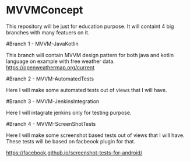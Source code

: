 # MVVMConcept

This repository will be just for education purpose.
It will containt 4 big branches with many featuers on it.

#Branch 1 - MVVM-JavaKotlin

This branch will contain MVVM design pattern for both java and kotlin language on example with free weather data.
https://openweathermap.org/current

#Branch 2 - MVVM-AutomatedTests

Here I will make some automated tests out of views that I will have.

#Branch 3 - MVVM-JenkinsIntegration

Here I will intagrate jenkins only for testing purpose.

#Branch 4 - MVVM-ScreenShotTests

Here I will make some screenshot based tests out of views that I will have.
These tests will be based on facbeook plugin for that.

https://facebook.github.io/screenshot-tests-for-android/

